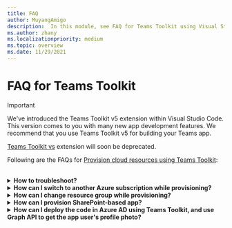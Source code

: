 ```yaml
---
title: FAQ
author: MuyangAmigo
description:  In this module, see FAQ for Teams Toolkit using Visual Studio Code.
ms.author: zhany
ms.localizationpriority: medium
ms.topic: overview
ms.date: 11/29/2021
---
```


# FAQ for Teams Toolkit

> [!IMPORTANT]
>
> We've introduced the Teams Toolkit v5 extension within Visual Studio Code. This version comes to you with many new app development features. We recommend that you use Teams Toolkit v5 for building your Teams app.
>
> [Teams Toolkit vs](toolkit-v4/teams-toolkit-fundamentals-vs.md) extension will soon be deprecated.

Following are the FAQs for [Provision cloud resources using Teams Toolkit](provision.md):

</br>

<details>

<summary><b>How to troubleshoot?</b></summary>

If you get errors with Teams Toolkit in Visual Studio Code, you can select **Get Help** on the error notification to go to the related document. If you're using TeamsFx CLI, there'll be a hyperlink at the end of error message that points to the help doc. You can also view [provision help doc](https://aka.ms/teamsfx-arm-help) directly.

</br>

</details>

<details>

<summary><b>How can I switch to another Azure subscription while provisioning?</b></summary>

1. Switch subscription in current account or sign out and select a new subscription.
2. If you've already provisioned current environment, you need to create a new environment and perform provision because ARM doesn't support moving resources.
3. If you didn't provision current environment, you can trigger provision directly.

</br>

</details>

<details>

<summary><b>How can I change resource group while provisioning?</b></summary>

Before provision, the tool asks you if you want to create a new resource group or use an existing one. You can provide a new resource group name or choose an existing one in this step.

</br>

</details>

<details>

<summary><b>How can I provision SharePoint-based app?</b></summary>

You can follow [provision SharePoint-based app](/microsoftteams/platform/sbs-gs-spfx?tabs=vscode%2Cviscode&tutorial-step=4).

> [!NOTE]
> Currently, the building Teams app with SharePoint framework with Teams Toolkit doesn't have direct integration with Azure, the contents in the doc doesn't apply to SPFx-based apps.

</br>

</details>

<details>
<summary><b>How can I deploy the code in Azure AD using Teams Toolkit, and use Graph API to get the app user's profile photo?</b></summary>

Shared references to deploy the code using toolkit:

* [Create a new Teams app using Teams Toolkit](create-new-project.md)
* [TeamsFx Command Line Interface](TeamsFx-CLI.md)

You can call Graph API to get the app user's profile photo.

</details>
